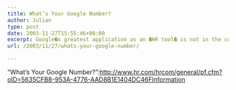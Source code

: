 ```yaml
---
title: What’s Your Google Number?
author: Julian
type: post
date: 2003-11-27T15:55:46+00:00
excerpt: Google�s greatest application as an �HR tool� is not in the corporation � it is out among the free agents, consultants and entrepreneurs who live and work by reputation and experience. It is here where �Google numbers� become very important.
url: /2003/11/27/whats-your-google-number/

---
```

&#8220;What&#8217;s Your Google Number?&#8221;:http://www.hr.com/hrcom/general/pf.cfm?oID=5635CFB8-953A-4776-AAD8B1E1404DC46FInformation